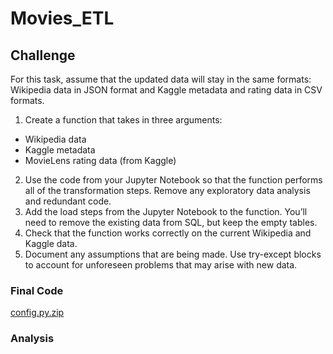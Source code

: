 # Movies_ETL

## Challenge
For this task, assume that the updated data will stay in the same formats: Wikipedia data in JSON format and Kaggle metadata and rating data in CSV formats.

1. Create a function that takes in three arguments:
- Wikipedia data
- Kaggle metadata
- MovieLens rating data (from Kaggle)
2. Use the code from your Jupyter Notebook so that the function performs all of the transformation steps. Remove any exploratory data analysis and redundant code.
3. Add the load steps from the Jupyter Notebook to the function. You’ll need to remove the existing data from SQL, but keep the empty tables.
4. Check that the function works correctly on the current Wikipedia and Kaggle data.
5. Document any assumptions that are being made. Use try-except blocks to account for unforeseen problems that may arise with new data.

### Final Code
[config.py.zip](https://github.com/efuen0077/Movies-ETL/files/4572613/config.py.zip)

### Analysis

